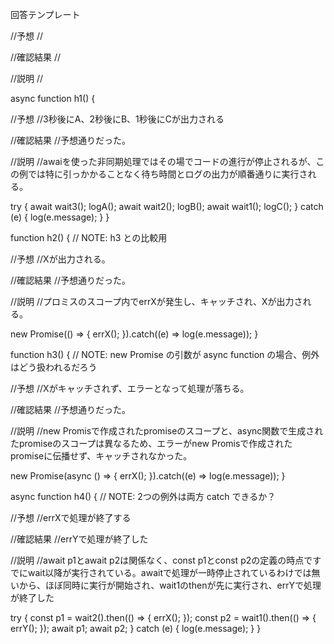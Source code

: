回答テンプレート
  
  //予想
  //
  
  //確認結果
  //
  
  //説明
  //


async function h1() {

  //予想
  //3秒後にA、2秒後にB、1秒後にCが出力される
  
  //確認結果
  //予想通りだった。
  
  //説明
  //awaiを使った非同期処理ではその場でコードの進行が停止されるが、この例では特に引っかかることなく待ち時間とログの出力が順番通りに実行される。
  
  
  try {
    await wait3();
    logA();
    await wait2();
    logB();
    await wait1();
    logC();
  } catch (e) {
    log(e.message);
  }
}

function h2() {
  // NOTE: h3 との比較用
  
  //予想
  //Xが出力される。
  
  //確認結果
  //予想通りだった。
  
  //説明
  //プロミスのスコープ内でerrXが発生し、キャッチされ、Xが出力される。
  
  new Promise(() => {
    errX();
  }).catch((e) => log(e.message));
}

function h3() {
  // NOTE: new Promise の引数が async function の場合、例外はどう扱われるだろう
  
  //予想
  //Xがキャッチされず、エラーとなって処理が落ちる。
  
  //確認結果
  //予想通りだった。
  
  //説明
  //new Promisで作成されたpromiseのスコープと、async関数で生成されたpromiseのスコープは異なるため、エラーがnew Promisで作成されたpromiseに伝播せず、キャッチされなかった。
  
  new Promise(async () => {
    errX();
  }).catch((e) => log(e.message));
}

async function h4() {
  // NOTE: 2つの例外は両方 catch できるか？
  
  //予想
  //errXで処理が終了する
  
  //確認結果
  //errYで処理が終了した
  
  //説明
  //await p1とawait p2は関係なく、const p1とconst p2の定義の時点ですでにwait以降が実行されている。awaitで処理が一時停止されているわけでは無いから、ほぼ同時に実行が開始され、wait1のthenが先に実行され、errYで処理が終了した
 
  try {
    const p1 = wait2().then(() => {
      errX();
    });
    const p2 = wait1().then(() => {
      errY();
    });
    await p1;
    await p2;
  } catch (e) {
    log(e.message);
  }
}